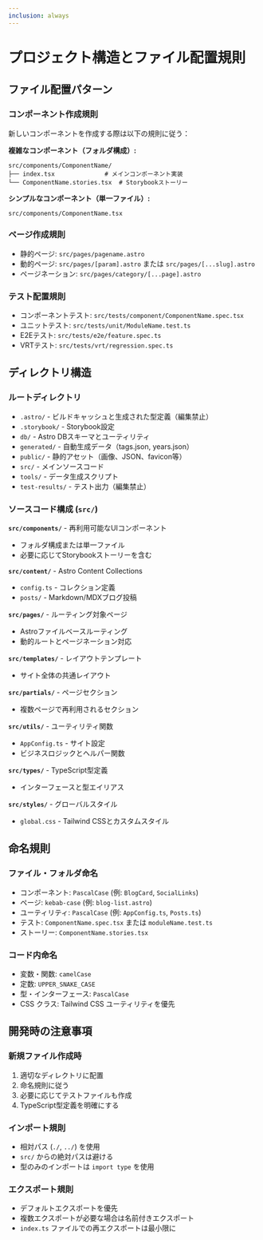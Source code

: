 ```yaml
---
inclusion: always
---
```


# プロジェクト構造とファイル配置規則

## ファイル配置パターン

### コンポーネント作成規則
新しいコンポーネントを作成する際は以下の規則に従う：

**複雑なコンポーネント（フォルダ構成）:**
```
src/components/ComponentName/
├── index.tsx              # メインコンポーネント実装
└── ComponentName.stories.tsx  # Storybookストーリー
```

**シンプルなコンポーネント（単一ファイル）:**
```
src/components/ComponentName.tsx
```

### ページ作成規則
- 静的ページ: `src/pages/pagename.astro`
- 動的ページ: `src/pages/[param].astro` または `src/pages/[...slug].astro`
- ページネーション: `src/pages/category/[...page].astro`

### テスト配置規則
- コンポーネントテスト: `src/tests/component/ComponentName.spec.tsx`
- ユニットテスト: `src/tests/unit/ModuleName.test.ts`
- E2Eテスト: `src/tests/e2e/feature.spec.ts`
- VRTテスト: `src/tests/vrt/regression.spec.ts`

## ディレクトリ構造

### ルートディレクトリ
- `.astro/` - ビルドキャッシュと生成された型定義（編集禁止）
- `.storybook/` - Storybook設定
- `db/` - Astro DBスキーマとユーティリティ
- `generated/` - 自動生成データ（tags.json, years.json）
- `public/` - 静的アセット（画像、JSON、favicon等）
- `src/` - メインソースコード
- `tools/` - データ生成スクリプト
- `test-results/` - テスト出力（編集禁止）

### ソースコード構成 (`src/`)

**`src/components/`** - 再利用可能なUIコンポーネント
- フォルダ構成または単一ファイル
- 必要に応じてStorybookストーリーを含む

**`src/content/`** - Astro Content Collections
- `config.ts` - コレクション定義
- `posts/` - Markdown/MDXブログ投稿

**`src/pages/`** - ルーティング対象ページ
- Astroファイルベースルーティング
- 動的ルートとページネーション対応

**`src/templates/`** - レイアウトテンプレート
- サイト全体の共通レイアウト

**`src/partials/`** - ページセクション
- 複数ページで再利用されるセクション

**`src/utils/`** - ユーティリティ関数
- `AppConfig.ts` - サイト設定
- ビジネスロジックとヘルパー関数

**`src/types/`** - TypeScript型定義
- インターフェースと型エイリアス

**`src/styles/`** - グローバルスタイル
- `global.css` - Tailwind CSSとカスタムスタイル

## 命名規則

### ファイル・フォルダ命名
- コンポーネント: `PascalCase` (例: `BlogCard`, `SocialLinks`)
- ページ: `kebab-case` (例: `blog-list.astro`)
- ユーティリティ: `PascalCase` (例: `AppConfig.ts`, `Posts.ts`)
- テスト: `ComponentName.spec.tsx` または `moduleName.test.ts`
- ストーリー: `ComponentName.stories.tsx`

### コード内命名
- 変数・関数: `camelCase`
- 定数: `UPPER_SNAKE_CASE`
- 型・インターフェース: `PascalCase`
- CSS クラス: Tailwind CSS ユーティリティを優先

## 開発時の注意事項

### 新規ファイル作成時
1. 適切なディレクトリに配置
2. 命名規則に従う
3. 必要に応じてテストファイルも作成
4. TypeScript型定義を明確にする

### インポート規則
- 相対パス (`./`, `../`) を使用
- `src/` からの絶対パスは避ける
- 型のみのインポートは `import type` を使用

### エクスポート規則
- デフォルトエクスポートを優先
- 複数エクスポートが必要な場合は名前付きエクスポート
- `index.ts` ファイルでの再エクスポートは最小限に
